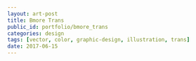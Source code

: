 ```yaml
---
layout: art-post
title: Bmore Trans
public_id: portfolio/bmore_trans
categories: design
tags: [vector, color, graphic-design, illustration, trans]
date: 2017-06-15
---
```

